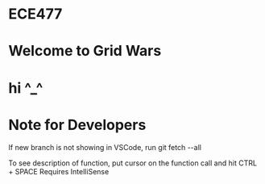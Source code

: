 # ECE477

# Welcome to Grid Wars
# hi ^_^
# 


# Note for Developers
If new branch is not showing in VSCode, run git fetch --all

To see description of function, put cursor on the function call and hit CTRL + SPACE
    Requires IntelliSense


